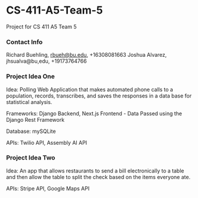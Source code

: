# CS-411-A5-Team-5
Project for CS 411 A5 Team 5

### Contact Info

Richard Buehling, rbueh@bu.edu, +16308081663
Joshua Alvarez, jhsualva@bu,edu, +19173764766


### Project Idea One

Idea: Polling Web Application that makes automated phone calls to a population, records, transcribes, and saves the responses in a data base for statistical analysis.

Frameworks: Django Backend, Next.js Frontend - Data Passed using the Django Rest Framework 
 
Database: mySQLite
 
APIs: Twilio API, Assembly AI API

### Project Idea Two

Idea: An app that allows restaurants to send a bill electronically to a table and then allow the table to split the check based on the items everyone ate.

APIs: Stripe API, Google Maps API
